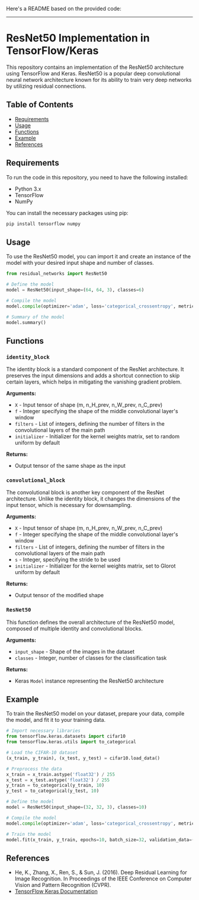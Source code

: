 Here's a README based on the provided code:

---

# ResNet50 Implementation in TensorFlow/Keras

This repository contains an implementation of the ResNet50 architecture using TensorFlow and Keras. ResNet50 is a popular deep convolutional neural network architecture known for its ability to train very deep networks by utilizing residual connections.

## Table of Contents
- [Requirements](#requirements)
- [Usage](#usage)
- [Functions](#functions)
- [Example](#example)
- [References](#references)

## Requirements

To run the code in this repository, you need to have the following installed:

- Python 3.x
- TensorFlow
- NumPy

You can install the necessary packages using pip:

```bash
pip install tensorflow numpy
```

## Usage

To use the ResNet50 model, you can import it and create an instance of the model with your desired input shape and number of classes.

```python
from residual_networks import ResNet50

# Define the model
model = ResNet50(input_shape=(64, 64, 3), classes=6)

# Compile the model
model.compile(optimizer='adam', loss='categorical_crossentropy', metrics=['accuracy'])

# Summary of the model
model.summary()
```

## Functions

### `identity_block`

The identity block is a standard component of the ResNet architecture. It preserves the input dimensions and adds a shortcut connection to skip certain layers, which helps in mitigating the vanishing gradient problem.

**Arguments:**
- `X` - Input tensor of shape (m, n_H_prev, n_W_prev, n_C_prev)
- `f` - Integer specifying the shape of the middle convolutional layer's window
- `filters` - List of integers, defining the number of filters in the convolutional layers of the main path
- `initializer` - Initializer for the kernel weights matrix, set to random uniform by default

**Returns:**
- Output tensor of the same shape as the input

### `convolutional_block`

The convolutional block is another key component of the ResNet architecture. Unlike the identity block, it changes the dimensions of the input tensor, which is necessary for downsampling.

**Arguments:**
- `X` - Input tensor of shape (m, n_H_prev, n_W_prev, n_C_prev)
- `f` - Integer specifying the shape of the middle convolutional layer's window
- `filters` - List of integers, defining the number of filters in the convolutional layers of the main path
- `s` - Integer, specifying the stride to be used
- `initializer` - Initializer for the kernel weights matrix, set to Glorot uniform by default

**Returns:**
- Output tensor of the modified shape

### `ResNet50`

This function defines the overall architecture of the ResNet50 model, composed of multiple identity and convolutional blocks.

**Arguments:**
- `input_shape` - Shape of the images in the dataset
- `classes` - Integer, number of classes for the classification task

**Returns:**
- Keras `Model` instance representing the ResNet50 architecture

## Example

To train the ResNet50 model on your dataset, prepare your data, compile the model, and fit it to your training data.

```python
# Import necessary libraries
from tensorflow.keras.datasets import cifar10
from tensorflow.keras.utils import to_categorical

# Load the CIFAR-10 dataset
(x_train, y_train), (x_test, y_test) = cifar10.load_data()

# Preprocess the data
x_train = x_train.astype('float32') / 255
x_test = x_test.astype('float32') / 255
y_train = to_categorical(y_train, 10)
y_test = to_categorical(y_test, 10)

# Define the model
model = ResNet50(input_shape=(32, 32, 3), classes=10)

# Compile the model
model.compile(optimizer='adam', loss='categorical_crossentropy', metrics=['accuracy'])

# Train the model
model.fit(x_train, y_train, epochs=10, batch_size=32, validation_data=(x_test, y_test))
```

## References

- He, K., Zhang, X., Ren, S., & Sun, J. (2016). Deep Residual Learning for Image Recognition. In Proceedings of the IEEE Conference on Computer Vision and Pattern Recognition (CVPR).
- [TensorFlow Keras Documentation](https://www.tensorflow.org/api_docs/python/tf/keras)
